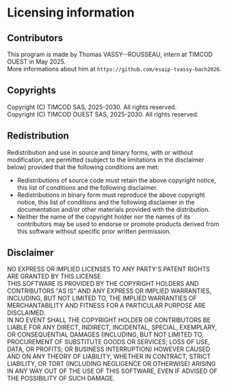 # Licensing information
## Contributors
This program is made by Thomas VASSY--ROUSSEAU, intern at TIMCOD OUEST in May 2025.<br />More informations about him at `https://github.com/esaip-tvassy-bach2026`.
## Copyrights
Copyright (C) TIMCOD SAS, 2025-2030. All rights reserved.<br />Copyright (C) TIMCOD OUEST SAS, 2025-2030. All rights reserved.
## Redistribution
Redistribution and use in source and binary forms, with or without modification, are permitted (subject to the limitations in the disclaimer below) provided that the following conditions are met:

+ Redistributions of source code must retain the above copyright notice, this list of conditions and the following disclaimer.
+ Redistributions in binary form must reproduce the above copyright notice, this list of conditions and the following disclaimer in the documentation and/or other materials provided with the distribution.
+ Neither the name of the copyright holder nor the names of its contributors may be used to endorse or promote products derived from this software without specific prior written permission.
## Disclaimer
NO EXPRESS OR IMPLIED LICENSES TO ANY PARTY'S PATENT RIGHTS ARE GRANTED BY THIS LICENSE.<br />THIS SOFTWARE IS PROVIDED BY THE COPYRIGHT HOLDERS AND CONTRIBUTORS "AS IS" AND ANY EXPRESS OR IMPLIED WARRANTIES, INCLUDING, BUT NOT LIMITED TO, THE IMPLIED WARRANTIES OF MERCHANTABILITY AND FITNESS FOR A PARTICULAR PURPOSE ARE DISCLAIMED.<br />IN NO EVENT SHALL THE COPYRIGHT HOLDER OR CONTRIBUTORS BE LIABLE FOR ANY DIRECT, INDIRECT, INCIDENTAL, SPECIAL, EXEMPLARY, OR CONSEQUENTIAL DAMAGES (INCLUDING, BUT NOT LIMITED TO, PROCUREMENT OF SUBSTITUTE GOODS OR SERVICES; LOSS OF USE, DATA, OR PROFITS; OR BUSINESS INTERRUPTION) HOWEVER CAUSED AND ON ANY THEORY OF LIABILITY, WHETHER IN CONTRACT, STRICT LIABILITY, OR TORT (INCLUDING NEGLIGENCE OR OTHERWISE) ARISING IN ANY WAY OUT OF THE USE OF THIS SOFTWARE, EVEN IF ADVISED OF THE POSSIBILITY OF SUCH DAMAGE.